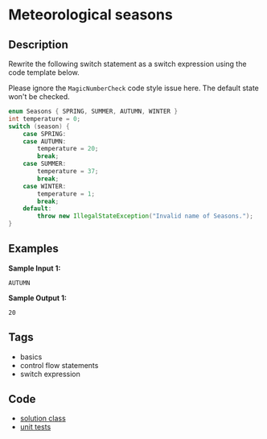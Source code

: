 # Meteorological seasons

## Description
Rewrite the following switch statement as a switch expression using the code template below.

Please ignore the `MagicNumberCheck` code style issue here. The default state won't be checked.

```java
enum Seasons { SPRING, SUMMER, AUTUMN, WINTER }
int temperature = 0;
switch (season) {
    case SPRING:
    case AUTUMN:
        temperature = 20;
        break;
    case SUMMER:
        temperature = 37;
        break;
    case WINTER:
        temperature = 1;
        break;
    default:
        throw new IllegalStateException("Invalid name of Seasons.");
}
```

## Examples
**Sample Input 1:**
```console
AUTUMN
```

**Sample Output 1:**
```console
20
```

## Tags
- basics
- control flow statements
- switch expression

## Code
- [solution class](./src/main/java/Meteorological.java)
- [unit tests](./src/test/java/SomeParamTest.java)